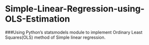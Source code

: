 # Simple-Linear-Regression-using-OLS-Estimation

###Using Python’s statsmodels module to implement Ordinary Least Squares(OLS) method of Simple linear regression.
